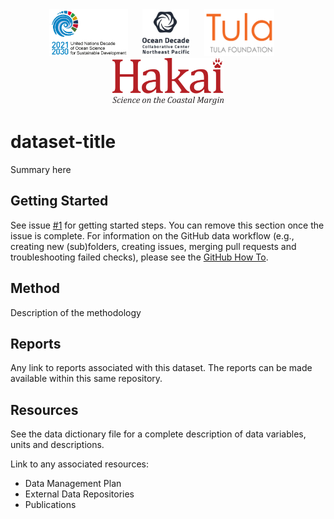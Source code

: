 <div align='center'>
    <img height='75px' src='docs/logos/Ocean-Decade-logo-transparent.png'/>
    &nbsp;&nbsp;&nbsp;&nbsp;
    <img height='75px' src='docs/logos/ocean_decade_collaborative_center_for_the_northeast_pacific_logo.jpeg'/>
    &nbsp;&nbsp;&nbsp;&nbsp;
    <a href='https://tula.org'><img height='75px' src=docs/logos/tula-logo.png /></a>
    &nbsp;&nbsp;&nbsp;&nbsp;
    <a href='https://hakai.org'><img height='75px' src=docs/logos/hakai-logo.png /></a>
</div>

# dataset-title

Summary here

## Getting Started

See issue [#1](/../../issues/1) for getting started steps. You can remove this section once the issue is complete. For information on the GitHub data workflow (e.g., creating new (sub)folders, creating issues, merging pull requests and troubleshooting failed checks), please see the [GitHub How To](https://github.com/HakaiInstitute/GEM-in-a-box-dataset-repository-template/tree/timvdstap-patch-4/protocols/GitHub%20how-to). 

## Method

Description of the methodology

## Reports

Any link to reports associated with this dataset. The reports can be made available
within this same repository.

## Resources

See the data dictionary file for a complete description of data variables, units
and descriptions.

Link to any associated resources:

- Data Management Plan
- External Data Repositories
- Publications
